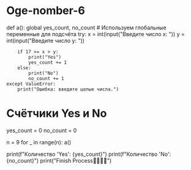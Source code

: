 # Oge-nomber-6

def a():
    global yes_count, no_count  # Используем глобальные переменные для подсчёта
    try:
        x = int(input("Введите число x: "))
        y = int(input("Введите число y: "))

        if 17 >= x > y:
            print("Yes")
            yes_count += 1
        else:
            print("No")
            no_count += 1
    except ValueError:
        print("Ошибка: введите целые числа.")

# Счётчики Yes и No
yes_count = 0
no_count = 0

n = 9
for _ in range(n):
    a()

print(f"Количество 'Yes': {yes_count}")
print(f"Количество 'No': {no_count}")
print("Finish Process💩💀🙈🙉")


